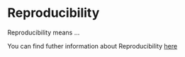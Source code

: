 <!-- Three entries connected: Reproducibility, Replicability, Repeatability -->

# Reproducibility

Reproducibility means ...

You can find futher information about Reproducibility [here](../T3.4/reproducibility.md)
